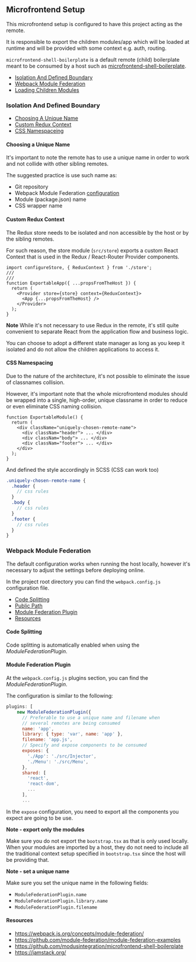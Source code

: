 ## Microfrontend Setup

This microfrontend setup is configured to have this project acting as the remote.

It is responsible to export the children modules/app which will be loaded at runtime and will be provided with some context e.g. auth, routing.

`microfrontend-shell-boilerplate` is a default remote (child) boilerplate meant to be consumed by a host such as [microfrontend-shell-boilerplate](https://github.com/modusintegration/microfrontend-shell-boilerplate).

- [Isolation And Defined Boundary](#isolation-and-defined-boundary)
- [Webpack Module Federation](#webpack-module-federation)
- [Loading Children Modules](#loading-children-modules)

### Isolation And Defined Boundary

- [Choosing A Unique Name](#choosing-a-unique-name)
- [Custom Redux Context](#custom-redux-context)
- [CSS Namespaceing](#css-namespacing)

#### Choosing a Unique Name

It's important to note the remote has to use a unique name in order to work and not collide with other sibling remotes.

The suggested practice is use such name as:

- Git repository
- Webpack Module Federation [configuration](#webpack-module-federation)
- Module (package.json) name
- CSS wrapper name

#### Custom Redux Context

The Redux store needs to be isolated and non accessible by the host or by the sibling remotes.

For such reason, the store module (`src/store`) exports a custom React Context that is used in the Redux / React-Router Provider components.

```tsx
import configureStore, { ReduxContext } from './store';
///
///
function ExportableApp({ ...propsFromTheHost }) {
  return (
    <Provider store={store} context={ReduxContext}>
      <App {...propsFromTheHost} />
    </Provider>
  );
}
```

**Note** While it's not necessary to use Redux in the remote, it's still quite convenient to separate React from the application flow and business logic.

You can choose to adopt a different state manager as long as you keep it isolated and do not allow the children applications to access it.

#### CSS Namespacing

Due to the nature of the architecture, it's not possible to eliminate the issue of classnames collision.

However, it's important note that the whole microfrontend modules should be wrapped into a single, high-order, unique classname in order to reduce or even eliminate CSS naming collision.

```tsx
function ExportableModule() {
  return (
    <div className="uniquely-chosen-remote-name">
      <div classNam="header"> ... </div>
      <div classNam="body"> ... </div>
      <div classNam="footer"> ... </div>
    </div>
  );
}
```

And defined the style accordingly in SCSS (CSS can work too)

```scss
.uniquely-chosen-remote-name {
  .header {
    // css rules
  }
  .body {
    // css rules
  }
  .footer {
    // css rules
  }
}
```

### Webpack Module Federation

The default configuration works when running the host locally, however it's necessary to adjust the settings before deploying online.

In the project root directory you can find the `webpack.config.js` configuration file.

- [Code Splitting](#code-splitting)
- [Public Path](#public-path)
- [Module Federation Plugin](#module-federation-plugin)
- [Resources](#resources)

#### Code Splitting

Code splitting is automatically enabled when using the _ModuleFederationPlugin_.

#### Module Federation Plugin

At the `webpack.config.js` plugins section, you can find the _ModuleFederationPlugin_.

The configuration is similar to the following:

```javascript
plugins: [
    new ModuleFederationPlugin({
      // Preferable to use a unique name and filename when
      // several remotes are being consumed
      name: 'app',
      library: { type: 'var', name: 'app' },
      filename: 'app.js',
      // Specify and expose components to be consumed
      exposes: {
        './App': './src/Injector',
        './Menu': './src/Menu',
      },
      shared: [
        'react',
        'react-dom',
        ...
      ],
      ...
```

In the `expose` configuration, you need to export all the components you expect are going to be use.

**Note - export only the modules**

Make sure you do not export the `bootstrap.tsx` as that is only used locally. When your modules are imported by a host, they do not need to include all the traditional context setup specified in `bootstrap.tsx` since the host will be providing that.

**Note - set a unique name**

Make sure you set the unique name in the following fields:

- `ModuleFederationPlugin.name`
- `ModuleFederationPlugin.library.name`
- `ModuleFederationPlugin.filename`

#### Resources

- https://webpack.js.org/concepts/module-federation/
- https://github.com/module-federation/module-federation-examples
- https://github.com/modusintegration/microfrontend-shell-boilerplate
- https://jamstack.org/
